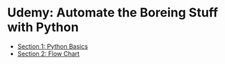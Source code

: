 # Udemy: Automate the Boreing Stuff with Python

- [Section 1: Python Basics](/Section%201:%20Python%20Basics/)
- [Section 2: Flow Chart](/Section%202:%20Flow%20Chart/)
